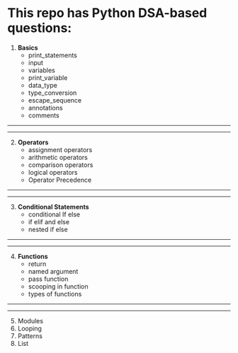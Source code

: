 # This repo has Python DSA-based questions:

1) **Basics**
   - print_statements
   - input
   - variables
   - print_variable
   - data_type
   - type_conversion
   - escape_sequence
   - annotations
   - comments
***
***
2) **Operators**
   - assignment operators
   - arithmetic operators
   - comparison operators
   - logical operators
   - Operator Precedence
***
***
3) **Conditional Statements**
   - conditional If else
   - if elif and else
   - nested if else
***
***
4) **Functions**
   - return
   - named argument
   - pass function
   - scooping in function
   - types of functions
***
***
5) Modules
6) Looping
7) Patterns
8) List
